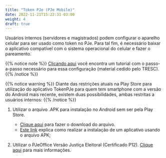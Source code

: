```yaml
---
title: "Token PJe (PJe Mobile)"
date: 2022-11-21T15:22:31-03:00
weight: 4
draft: true
---
```


Usuários internos (servidores e magistrados) podem configurar o aparelho celular para ser usado como token no PJe. Para tal fim, é necessário baixar o aplicativo compatível com o sistema operacional do celular e fazer o pareamento.

{{% notice note %}}
[Clicando aqui](/docs/PJE_token_virtual_smartphone_v100.pdf) você encontra um tutorial com o passo-a-passo necessário para essa configuração (material cedido pelo TRESC).
{{% /notice %}}

{{% notice warning %}}
Diante das restrições atuais na Play Store para utilização do aplicativo TokenPJe para quem tem smartphone com a versão do Android mais recente, existem duas possibilidades, ambas restritas a usuários internos:
{{% /notice %}}

1. Utilizar o arquivo .APK para instalação no Android sem ser pela Play Store. 
    * [Clique aqui](/outros/TokenPJe.apk) para fazer o download do arquivo. 
    * [Este link](https://canaltech.com.br/android/como-instalar-um-apk-no-android/) explica como realizar a instalação de um aplicativo usando o arquivo APK;
        
2. Utilizar o PJeOffice Versão Justiça Eleitoral (Certificado P12). [Clique aqui](https://pjeje.github.io/dicas/acesso/certvirtual/) para mais informações.
